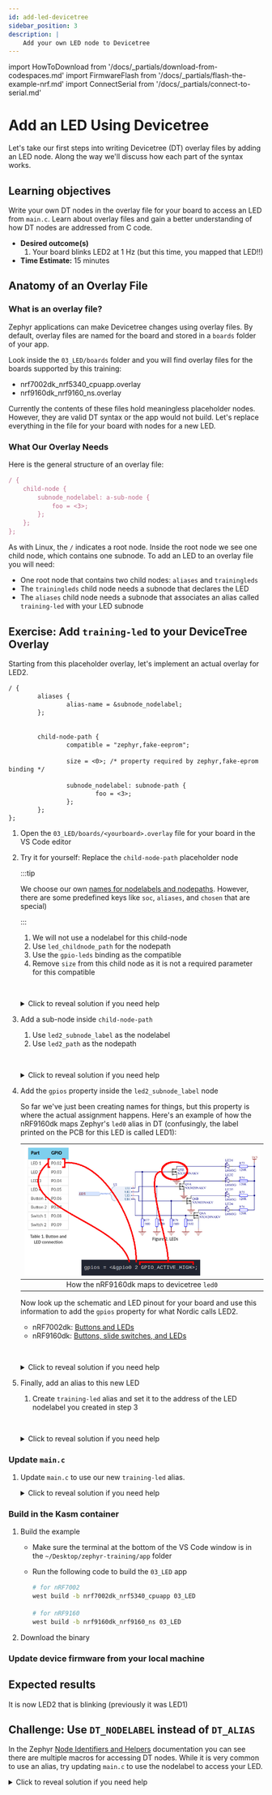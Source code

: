 ```yaml
---
id: add-led-devicetree
sidebar_position: 3
description: |
    Add your own LED node to Devicetree
---
```


import HowToDownload from '/docs/\_partials/download-from-codespaces.md'
import FirmwareFlash from '/docs/\_partials/flash-the-example-nrf.md'
import ConnectSerial from '/docs/\_partials/connect-to-serial.md'

# Add an LED Using Devicetree

Let's take our first steps into writing Devicetree (DT) overlay files by adding
an LED node. Along the way we'll discuss how each part of the syntax works.

## Learning objectives

Write your own DT nodes in the overlay file for your board to access an LED from
`main.c`. Learn about overlay files and gain a better understanding of how DT
nodes are addressed from C code.

* **Desired outcome(s)**
  1. Your board blinks LED2 at 1 Hz (but this time, you mapped that LED!!)
* **Time Estimate:** 15 minutes

## Anatomy of an Overlay File

### What is an overlay file?

Zephyr applications can make Devicetree changes using overlay files. By default,
overlay files are named for the board and stored in a `boards` folder of your
app.

Look inside the `03_LED/boards` folder and you will find overlay files for the
boards supported by this training:

* nrf7002dk_nrf5340_cpuapp.overlay
* nrf9160dk_nrf9160_ns.overlay

Currently the contents of these files hold meaningless placeholder nodes.
However, they are valid DT syntax or the app would not build. Let's replace
everything in the file for your board with nodes for a new LED.

### What Our Overlay Needs

Here is the general structure of an overlay file:

```js
/ {
    child-node {
        subnode_nodelabel: a-sub-node {
            foo = <3>;
        };
    };
};
```

As with Linux, the `/` indicates a root node. Inside the root node we see one
child node, which contains one subnode. To add an LED to an overlay file you
will need:

* One root node that contains two child nodes: `aliases` and `trainingleds`
* The `trainingleds` child node needs a subnode that declares the LED
* The `aliases` child node needs a subnode that associates an alias called
  `training-led` with your LED subnode

## Exercise: Add `training-led` to your DeviceTree Overlay

Starting from this placeholder overlay, let's implement an actual overlay for
LED2.

```
/ {
        aliases {
                alias-name = &subnode_nodelabel;
        };


        child-node-path {
                compatible = "zephyr,fake-eeprom";

                size = <0>; /* property required by zephyr,fake-eprom binding */

                subnode_nodelabel: subnode-path {
                        foo = <3>;
                };
        };
};
```

1. Open the `03_LED/boards/<yourboard>.overlay` file for your board in the
   VS Code editor
2. Try it for yourself: Replace the `child-node-path` placeholder node

    :::tip

    We choose our own [names for nodelabels and
    nodepaths](https://docs.zephyrproject.org/latest/build/dts/intro-syntax-structure.html#nodes).
    However, there are some predefined keys like `soc`, `aliases`, and `chosen`
    that are special)

    :::

    1. We will not use a nodelabel for this child-node
    2. Use `led_childnode_path` for the nodepath
    3. Use the `gpio-leds` binding as the compatible
    4. Remove `size` from this child node as it is not a required parameter for
       this compatible

    <br /><details><summary>Click to reveal solution if you need help</summary>

    ```
            led_childnode_path {
                    compatible = "gpio-leds";

            };
    ```

    </details>

3. Add a sub-node inside `child-node-path`
    1. Use `led2_subnode_label` as the nodelabel
    2. Use `led2_path` as the nodepath

    <br /><details><summary>Click to reveal solution if you need help</summary>

    ```
            led_childnode_path {
                    compatible = "gpio-leds";

                    led2_subnode_label: led2_path {

                    };
            };
    ```

    </details>

4. Add the `gpios` property inside the `led2_subnode_label` node

    So far we've just been creating names for things, but this property is where
    the actual assignment happens. Here's an example of how the nRF9160dk maps
    Zephyr's `led0` alias in DT (confusingly, the label printed on the PCB for
    this LED is called LED1):

    | ![GPIOS DT property for nRF9160dk](./assets/dt-gpios-property.jpg) |
    |:--:|
    | How the nRF9160dk maps to devicetree `led0` |

    Now look up the schematic and LED pinout for your board and use this
    information to add the `gpios` property for what Nordic calls LED2.

    * nRF7002dk: [Buttons and
      LEDs](https://infocenter.nordicsemi.com/topic/ug_nrf7002_dk/UG/nrf7002_DK/hw_buttons_leds.html)
    * nRF9160dk: [Buttons, slide switches, and
      LEDs](https://infocenter.nordicsemi.com/topic/ug_nrf91_dk/UG/nrf91_DK/hw_buttons_leds.html)

    <br /><details><summary>Click to reveal solution if you need help</summary>

    ```
            /* for nRF7002dk LED2 */
            led_childnode_path {
                    compatible = "gpio-leds";

                    led2_subnode_label: led2_path {
                            gpios = <&gpio1 7 GPIO_ACTIVE_HIGH>;
                    };
            };

            /* for nRF9160dk LED2 */
            led_childnode_path {
                    compatible = "gpio-leds";

                    led2_subnode_label: led2_path {
                            gpios = <&gpio0 3 GPIO_ACTIVE_HIGH>;
                    };
            };
    ```

    </details>

5. Finally, add an alias to this new LED

    1. Create `training-led` alias and set it to the address of the LED
       nodelabel you created in step 3

    <br /><details><summary>Click to reveal solution if you need help</summary>

    ```
            aliases {
                    training-led = &led2_subnode_label;
            };
    ```

    </details>

### Update `main.c`

1. Update `main.c` to use our new `training-led` alias.

    <details><summary>Click to reveal solution if you need help</summary>

    ```c
    #define LED0_NODE DT_ALIAS(training_led)
    ```

    </details>

### Build in the Kasm container

1. Build the example

    * Make sure the terminal at the bottom of the VS Code window is in the
      `~/Desktop/zephyr-training/app` folder
    * Run the following code to build the `03_LED` app

        ```bash
        # for nRF7002
        west build -b nrf7002dk_nrf5340_cpuapp 03_LED

        # for nRF9160
        west build -b nrf9160dk_nrf9160_ns 03_LED
        ```

2. Download the binary

    <HowToDownload/>

### Update device firmware from your local machine

<FirmwareFlash/>

## Expected results

It is now LED2 that is blinking (previously it was LED1)

## Challenge: Use `DT_NODELABEL` instead of `DT_ALIAS`

In the Zephyr [Node Identifiers and
Helpers](https://docs.zephyrproject.org/latest/build/dts/api/api.html#node-identifiers-and-helpers)
documentation you can see there are multiple macros for accessing DT nodes.
While it is very common to use an alias, try updating `main.c` to use the
nodelabel to access your LED.

<details><summary>Click to reveal solution if you need help</summary>

```c
#define LED0_NODE DT_NODELABEL(led2_subnode_label)
```

</details>
